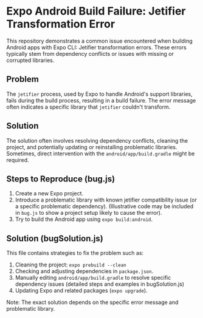 # Expo Android Build Failure: Jetifier Transformation Error

This repository demonstrates a common issue encountered when building Android apps with Expo CLI: Jetifier transformation errors.  These errors typically stem from dependency conflicts or issues with missing or corrupted libraries.

## Problem

The `jetifier` process, used by Expo to handle Android's support libraries, fails during the build process, resulting in a build failure.  The error message often indicates a specific library that `jetifier` couldn't transform.

## Solution

The solution often involves resolving dependency conflicts, cleaning the project, and potentially updating or reinstalling problematic libraries.  Sometimes, direct intervention with the `android/app/build.gradle` might be required.

## Steps to Reproduce (bug.js)

1.  Create a new Expo project.
2.  Introduce a problematic library with known jetifier compatibility issue (or a specific problematic dependency). (Illustrative code may be included in `bug.js` to show a project setup likely to cause the error).
3.  Try to build the Android app using `expo build:android`.

## Solution (bugSolution.js)

This file contains strategies to fix the problem such as:

1.  Cleaning the project: `expo prebuild --clean`
2.  Checking and adjusting dependencies in `package.json`.
3.  Manually editing `android/app/build.gradle` to resolve specific dependency issues (detailed steps and examples in bugSolution.js)
4.  Updating Expo and related packages (`expo upgrade`).

Note: The exact solution depends on the specific error message and problematic library.